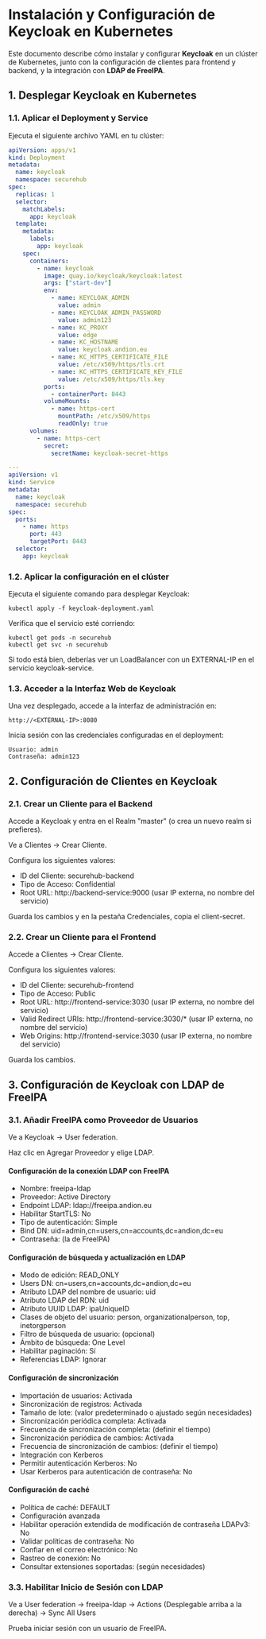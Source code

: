 # Instalación y Configuración de Keycloak en Kubernetes

Este documento describe cómo instalar y configurar **Keycloak** en un clúster de Kubernetes, junto con la configuración de clientes para frontend y backend, y la integración con **LDAP de FreeIPA**.

## 1. Desplegar Keycloak en Kubernetes

### 1.1. Aplicar el Deployment y Service

Ejecuta el siguiente archivo YAML en tu clúster:

```yaml
apiVersion: apps/v1
kind: Deployment
metadata:
  name: keycloak
  namespace: securehub
spec:
  replicas: 1
  selector:
    matchLabels:
      app: keycloak
  template:
    metadata:
      labels:
        app: keycloak
    spec:
      containers:
        - name: keycloak
          image: quay.io/keycloak/keycloak:latest
          args: ["start-dev"]
          env:
            - name: KEYCLOAK_ADMIN
              value: admin
            - name: KEYCLOAK_ADMIN_PASSWORD
              value: admin123
            - name: KC_PROXY
              value: edge
            - name: KC_HOSTNAME
              value: keycloak.andion.eu
            - name: KC_HTTPS_CERTIFICATE_FILE
              value: /etc/x509/https/tls.crt
            - name: KC_HTTPS_CERTIFICATE_KEY_FILE
              value: /etc/x509/https/tls.key
          ports:
            - containerPort: 8443
          volumeMounts:
            - name: https-cert
              mountPath: /etc/x509/https
              readOnly: true
      volumes:
        - name: https-cert
          secret:
            secretName: keycloak-secret-https

---
apiVersion: v1
kind: Service
metadata:
  name: keycloak
  namespace: securehub
spec:
  ports:
    - name: https
      port: 443
      targetPort: 8443
  selector:
    app: keycloak
```
### 1.2. Aplicar la configuración en el clúster
Ejecuta el siguiente comando para desplegar Keycloak:
```
kubectl apply -f keycloak-deployment.yaml
```

Verifica que el servicio esté corriendo:
```
kubectl get pods -n securehub
kubectl get svc -n securehub
```
Si todo está bien, deberías ver un LoadBalancer con un EXTERNAL-IP en el servicio keycloak-service.

### 1.3. Acceder a la Interfaz Web de Keycloak
Una vez desplegado, accede a la interfaz de administración en:
```
http://<EXTERNAL-IP>:8080
```
Inicia sesión con las credenciales configuradas en el deployment:
```
Usuario: admin
Contraseña: admin123
```
## 2. Configuración de Clientes en Keycloak

### 2.1. Crear un Cliente para el Backend
Accede a Keycloak y entra en el Realm "master" (o crea un nuevo realm si prefieres).

Ve a Clientes → Crear Cliente.

Configura los siguientes valores:
- ID del Cliente: securehub-backend
- Tipo de Acceso: Confidential
- Root URL: http://backend-service:9000 (usar IP externa, no nombre del servicio)

Guarda los cambios y en la pestaña Credenciales, copia el client-secret.
### 2.2. Crear un Cliente para el Frontend

Accede a Clientes → Crear Cliente.

Configura los siguientes valores:
- ID del Cliente: securehub-frontend
- Tipo de Acceso: Public
- Root URL: http://frontend-service:3030 (usar IP externa, no nombre del servicio)
- Valid Redirect URIs: http://frontend-service:3030/* (usar IP externa, no nombre del servicio)
- Web Origins: http://frontend-service:3030 (usar IP externa, no nombre del servicio)
  
Guarda los cambios.

## 3. Configuración de Keycloak con LDAP de FreeIPA

### 3.1. Añadir FreeIPA como Proveedor de Usuarios
Ve a Keycloak → User federation.

Haz clic en Agregar Proveedor y elige LDAP.

#### Configuración de la conexión LDAP con FreeIPA
- Nombre: freeipa-ldap
- Proveedor: Active Directory
- Endpoint LDAP: ldap://freeipa.andion.eu
- Habilitar StartTLS: No
- Tipo de autenticación: Simple
- Bind DN: uid=admin,cn=users,cn=accounts,dc=andion,dc=eu
- Contraseña: (la de FreeIPA)

#### Configuración de búsqueda y actualización en LDAP
- Modo de edición: READ_ONLY
- Users DN: cn=users,cn=accounts,dc=andion,dc=eu
- Atributo LDAP del nombre de usuario: uid
- Atributo LDAP del RDN: uid
- Atributo UUID LDAP: ipaUniqueID
- Clases de objeto del usuario: person, organizationalperson, top, inetorgperson
- Filtro de búsqueda de usuario: (opcional)
- Ámbito de búsqueda: One Level
- Habilitar paginación: Sí
- Referencias LDAP: Ignorar

#### Configuración de sincronización
- Importación de usuarios: Activada
- Sincronización de registros: Activada
- Tamaño de lote: (valor predeterminado o ajustado según necesidades)
- Sincronización periódica completa: Activada
- Frecuencia de sincronización completa: (definir el tiempo)
- Sincronización periódica de cambios: Activada
- Frecuencia de sincronización de cambios: (definir el tiempo)
- Integración con Kerberos
- Permitir autenticación Kerberos: No
- Usar Kerberos para autenticación de contraseña: No

#### Configuración de caché
- Política de caché: DEFAULT
- Configuración avanzada
- Habilitar operación extendida de modificación de contraseña LDAPv3: No
- Validar políticas de contraseña: No
- Confiar en el correo electrónico: No
- Rastreo de conexión: No
- Consultar extensiones soportadas: (según necesidades)

### 3.3. Habilitar Inicio de Sesión con LDAP

Ve a User federation  → freeipa-ldap  → Actions (Desplegable arriba a la derecha) → Sync All Users

Prueba iniciar sesión con un usuario de FreeIPA.


